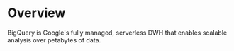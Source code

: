 # Overview

BigQuery is Google's fully managed, serverless DWH that enables scalable analysis over petabytes of data.  